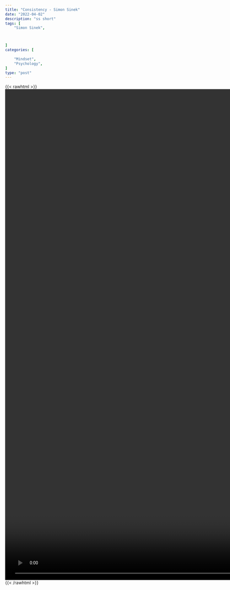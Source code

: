```yaml
---
title: "Consistency - Simon Sinek"
date: "2022-04-02"
description: "ss short"
tags: [
    "Simon Sinek",



]
categories: [
    
    "Mindset",
    "Psychology",
]
type: "post"
---
```

{{< rawhtml >}}
    <video style="height:40vh;width:auto" overflow="hidden" controls>
        <source src="https://clips.dev00ps.com/Simon%20Sinek/CONSISTENCY%20-%20Motivational%20Speech.mp4" type="video/mp4"> 
    </video>
{{< /rawhtml >}}
